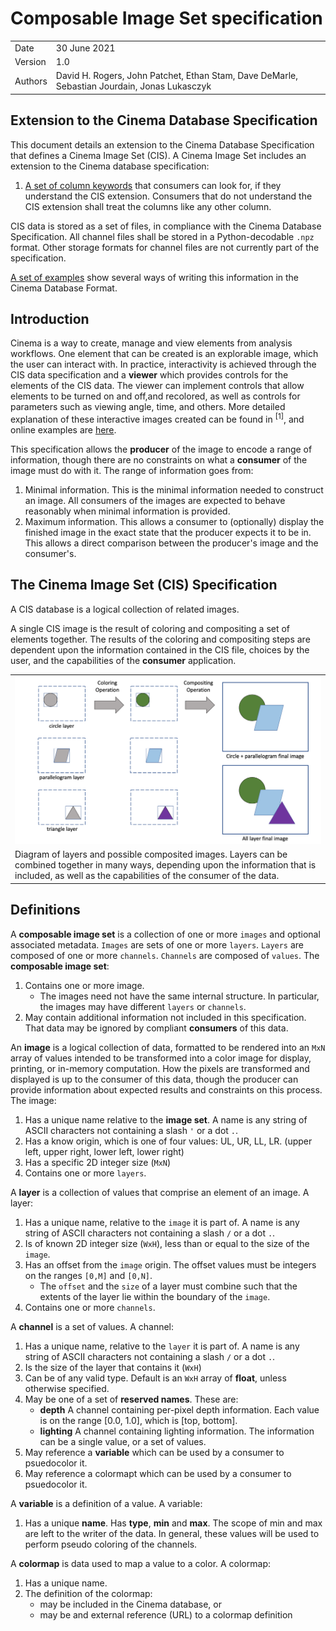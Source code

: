 # Composable Image Set specification

|    |    |
|----|----|
| Date    | 30 June 2021 |
| Version | 1.0 |
| Authors | David H. Rogers, John Patchet, Ethan Stam, Dave DeMarle, Sebastian Jourdain, Jonas Lukasczyk |

## Extension to the Cinema Database Specification

This document details an extension to the Cinema Database Specification that defines a Cinema Image Set (CIS). A Cinema Image Set includes an extension to the Cinema database specification: 

1. [A set of column keywords](keywords.md) that consumers can look for, if they understand the CIS extension. Consumers that do not understand the CIS extension shall treat the columns like any other column.

CIS data is stored as a set of files, in compliance with the Cinema Database Specification. All channel files shall be stored in a Python-decodable `.npz` format. Other storage formats for channel files are not currently part of the specification. 

[A set of examples](examples/examples.md) show several ways of writing this information in the Cinema Database Format.

## Introduction

Cinema is a way to create, manage and view elements from analysis workflows. One element that can be created is an explorable image, which the user can interact with. In practice, interactivity is achieved through the CIS data specification and a **viewer** which provides controls for the elements of the CIS data. The viewer can implement controls that allow elements to be turned on and off,and recolored, as well as controls for parameters such as viewing angle, time, and others. More detailed explanation of these interactive images created can be found in <sup>[1]</sup>, and online examples are [here](https://www.cinemaviewer.org).

This specification allows the **producer** of the image to encode a range of information, though there are no constraints on what a **consumer** of the image must do with it. The range of information goes from:

1. Minimal information. This is the minimal information needed to construct an image. All consumers of the images are expected to behave reasonably when minimal information is provided. 
2. Maximum information. This allows a consumer to (optionally) display the finished image in the exact state that the producer expects it to be in. This allows a direct comparison between the producer's image and the consumer's.

## The Cinema Image Set (CIS) Specification 

A CIS database is a logical collection of related images.

A single CIS image is the result of coloring and compositing a set of elements together. The results of the coloring and compositing steps are dependent upon the information contained in the CIS file, choices by the user, and the capabilities of the **consumer** application.

<table>
<tr>
<td><img src="img/composite.png"></img></td>
<tr>
<td>Diagram of layers and possible composited images. Layers can be combined together in many ways, depending upon the information that is included, as well as the capabilities of the consumer of the data.</td>
</tr>
</table>


## Definitions

A **composable image set** is a collection of one or more `images` and optional associated metadata. `Images` are sets of one or more `layers`. `Layers` are composed of one or more `channels`. `Channels` are composed of `values`. The **composable image set**:

1. Contains one or more image.
    - The images need not have the same internal structure. In particular, the images may have different `layers` or `channels`.
1. May contain additional information not included in this specification. That data may be ignored by compliant **consumers** of this data.

An **image** is a logical collection of data, formatted to be rendered into an `MxN` array of values intended to be transformed into a color image for display, printing, or in-memory computation. How the pixels are transformed and displayed is up to the consumer of this data, though the producer can provide information about expected results and constraints on this process. The image:

1. Has a unique name relative to the **image set**. A name is any string of ASCII characters not containing a slash `'` or a dot `.`.
1. Has a know origin, which is one of four values: UL, UR, LL, LR. (upper left, upper right, lower left, lower right)
1. Has a specific 2D integer size (`MxN`)
1. Contains one or more `layers`.

A **layer** is a collection of values that comprise an element of an image. A layer:

1. Has a unique name, relative to the `image` it is part of. A name is any string of ASCII characters not containing a slash `/` or a dot `.`.
1. Is of known 2D integer size (`WxH`), less than or equal to the size of the `image`.
1. Has an offset from the `image` origin. The offset values must be integers on the ranges `[0,M]` and `[0,N]`.
    - The `offset` and the `size` of a layer must combine such that the extents of the layer lie within the boundary of the `image`.
1. Contains one or more `channels`.

A **channel** is a set of values. A channel:

1. Has a unique name, relative to the `layer` it is part of. A name is any string of ASCII characters not containing a slash `/` or a dot `.`.
1. Is the size of the layer that contains it (`WxH`)
1. Can be of any valid type. Default is an `WxH` array of **float**, unless otherwise specified.
1. May be one of a set of **reserved names**. These are:
    - **depth** A channel containing per-pixel depth information. Each value is on the range [0.0, 1.0], which is [top, bottom].
    - **lighting** A channel containing lighting information. The information can be a single value, or a set of values.
1. May reference a **variable** which can be used by a consumer to psuedocolor it.
1. May reference a colormapt which can be used by a consumer to psuedocolor it.

A **variable** is a definition of a value. A variable:

1. Has a unique **name**. Has **type**, **min** and **max**. The scope of min and max are left to the writer of the data. In general, these values will be used to perform pseudo coloring of the channels.

A **colormap** is data used to map a value to a color. A colormap:

1. Has a unique name.
2. The definition of the colormap:
    - may be included in the Cinema database, or 
    - may be and external reference (URL) to a colormap definition

